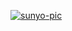 [![sunyo-pic](https://3834ig3gpk.ufs.sh/f/lsNsO1WYmN60CK52tCzidfYBgCPajweOZyIFmNpVutXHR2xM)](https://sunyo.site)
